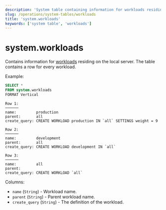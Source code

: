 ```yaml
---
description: 'System table containing information for workloads residing on the local server.'
slug: /operations/system-tables/workloads
title: 'system.workloads'
keywords: ['system table', 'workloads']
---
```


# system.workloads

Contains information for [workloads](/operations/workload-scheduling.md#workload_entity_storage) residing on the local server. The table contains a row for every workload.

Example:

``` sql
SELECT *
FROM system.workloads
FORMAT Vertical
```

``` text
Row 1:
──────
name:         production
parent:       all
create_query: CREATE WORKLOAD production IN `all` SETTINGS weight = 9

Row 2:
──────
name:         development
parent:       all
create_query: CREATE WORKLOAD development IN `all`

Row 3:
──────
name:         all
parent:
create_query: CREATE WORKLOAD `all`
```

Columns:

- `name` (`String`) - Workload name.
- `parent` (`String`) - Parent workload name.
- `create_query` (`String`) - The definition of the workload.
